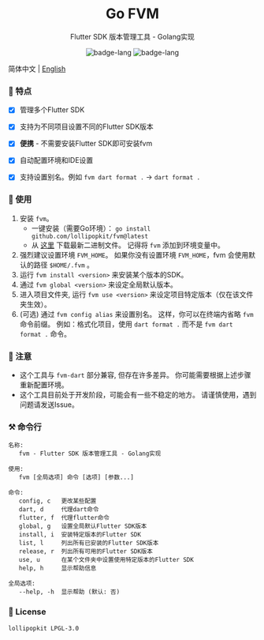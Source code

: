 <h1 align="center">Go FVM</h1>
<p align="center">Flutter SDK 版本管理工具 - Golang实现</p>

<p align="center">
    <img alt="badge-lang" src="https://badgen.net/badge/FVM/0.1.1/cyan">
    <img alt="badge-lang" src="https://badgen.net/badge/Go/1.19/purple">
</p>


简体中文 | [English](README_en.md)

### 🍦 特点
- [x] 管理多个Flutter SDK
- [x] 支持为不同项目设置不同的Flutter SDK版本
- [x] **便携** - 不需要安装Flutter SDK即可安装fvm
- [x] 自动配置环境和IDE设置
- [x] 支持设置别名。例如 `fvm dart format .` -> `dart format .`


### 💾 使用
1. 安装 `fvm`。
   - 一键安装（需要Go环境）： `go install github.com/lollipopkit/fvm@latest`
   - 从 [这里](https://github.com/lollipopkit/fvm/releases) 下载最新二进制文件。 记得将 `fvm` 添加到环境变量中。
2. 强烈建议设置环境 `FVM_HOME`。 如果你没有设置环境 `FVM_HOME`，fvm 会使用默认的路径 `$HOME/.fvm` 。
3. 运行 `fvm install <version>` 来安装某个版本的SDK。
4. 通过 `fvm global <version>` 来设定全局默认版本。
5. 进入项目文件夹, 运行 `fvm use <version>` 来设定项目特定版本（仅在该文件夹生效）。
6. (可选) 通过 `fvm config alias` 来设置别名。 这样，你可以在终端内省略 `fvm` 命令前缀。 例如：格式化项目，使用 `dart format .` 而不是 `fvm dart format .` 命令。

### 🔖 注意
- 这个工具与 `fvm-dart` 部分兼容, 但存在许多差异。 你可能需要根据上述步骤重新配置环境。
- 这个工具目前处于开发阶段，可能会有一些不稳定的地方。 请谨慎使用，遇到问题请发送Issue。

### ⚒️ 命令行
```
名称:
   fvm - Flutter SDK 版本管理工具 - Golang实现

使用:
   fvm [全局选项] 命令 [选项] [参数...]

命令:
   config, c   更改某些配置
   dart, d     代理dart命令
   flutter, f  代理flutter命令
   global, g   设置全局默认Flutter SDK版本
   install, i  安装特定版本的Flutter SDK
   list, l     列出所有已安装的Flutter SDK版本
   release, r  列出所有可用的Flutter SDK版本
   use, u      在某个文件夹中设置使用特定版本的Flutter SDK
   help, h     显示帮助信息

全局选项:
   --help, -h  显示帮助 (默认: 否)
```

### 📝 License
```
lollipopkit LPGL-3.0
```